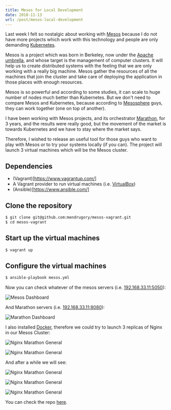 ```yaml
---
title: Mesos for Local Development
date: 2018-11-13
url: /post/mesos-local-development
---
```


Last week I felt so nostalgic about working with [Mesos](http://mesos.apache.org/) because I do not have more projects which work with this technology and people are only demanding [Kubernetes](http://kubernetes.io/).

Mesos is a project which was born in Berkeley, now under the [Apache umbrella](https://www.apache.org/index.html#projects-list), and whose target is the management of computer clusters. It will help us to create distributed systems with the feeling that we are only working with a really big machine. Mesos gather the resources of all the machines that join the cluster and take care of deploying the application in those places with enough resources.

Mesos is so powerful and according to some studies, it can scale to huge number of nodes much better than Kubernetes. But we don't need to compare Mesos and Kubernetes, because according to [Mesosphere](https://mesosphere.com/blog/kubernetes-dcos/) guys, they can work together (one on top of another).

I have been working with Mesos projects, and its orchestrator [Marathon](https://mesosphere.github.io/marathon/), for 3 years, and the results were really good, but the movement of the market is towards Kubernetes and we have to stay where the market says.

Therefore, I wished to release an useful tool for those guys who want to play with Mesos or to try your systems locally (if you can). The project will launch 3 virtual machines which will be the Mesos cluster.

## Dependencies

* (Vagrant)[https://www.vagrantup.com/]
* A Vagrant provider to run virtual machines (i.e. [VirtualBox](https://www.virtualbox.org/))
* (Ansible)[https://www.ansible.com/]


## Clone the repository

```bash
$ git clone git@github.com:mendrugory/mesos-vagrant.git
$ cd mesos-vagrant
```

## Start up the virtual machines

```bash
$ vagrant up
```

## Configure the virtual machines

```bash
$ ansible-playbook mesos.yml
```

Now you can check whatever of the mesos servers (i.e. [192.168.33.11:5050](http://192.168.33.11:5050)):

![Mesos Dashboard](/img/mesos-dashboard.png)


And Marathon servers (i.e. [192.168.33.11:8080](http://192.168.33.11:8080)):

![Marathon Dashboard](/img/marathon-dashboard.png)


I also installed [Docker](https://www.docker.com/), therefore we could try to launch 3 replicas of Nginx in our Mesos Cluster:


![Nginx Marathon General](/img/nginx-marathon-1.png)

![Nginx Marathon General](/img/nginx-marathon-2.png)


And after a while we will see:

![Nginx Marathon General](/img/nginx-marathon-3.png)

![Nginx Marathon General](/img/nginx-marathon-4.png)

![Nginx Marathon General](/img/nginx-marathon-5.png)


You can check the repo [here](https://github.com/mendrugory/mesos-vagrant).